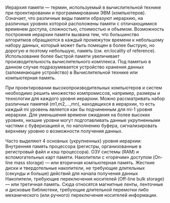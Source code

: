 Иерархия памяти — термин, используемый в вычислительной технике при проектировании и программировании ЭВМ (компьютеров). Означает, что различные виды памяти образуют иерархию, на различных уровнях которой расположены памяти с отличающимися временем доступа, сложностью, стоимостью и объемом. Возможность построения иерархии памяти вызвана тем, что большинство алгоритмов обращаются в каждый промежуток времени к небольшому набору данных, который может быть помещен в более быструю, но дорогую и поэтому небольшую, память (см. en:locality of reference). Использование более быстрой памяти увеличивает производительность вычислительного комплекса. Под памятью в данном случае подразумевается устройство хранения данных (запоминающее устройство) в Вычислительной технике или компьютерная память.

При проектировании высокопроизводительных компьютеров и систем необходимо решить множество компромиссов, например, размеры и технологии для каждого уровня иерархии. Можно рассматривать набор различных памятей (m1,m2,…,mn), находящихся в иерархии, то есть каждый mi уровень является как бы подчиненным для mi-1 уровня иерархии. Для уменьшения времени ожидания на более высоких уровнях, низшие уровни могут подготавливать данные укрупненными частями с буферизацией и, по наполнению буфера, сигнализировать верхнему уровню о возможности получения данных.

Часто выделяют 4 основных (укрупненных) уровня иерархии:
    Внутренняя память процессора (регистры, организованные в регистровый файл и кэш процессора).
    ОЗУ системы (RAM) и вспомогательных карт памяти.
    Накопители с «горячим» доступом (On-line mass storage) — или вторичная компьютерная память. Жесткие диски и твердотельные   накопители, не требующие длительных (секунды и больше) действий для начала получения данных
    Накопители, требующие переключения носителей (Off-line bulk storage) — или третичная память. Сюда относятся магнитные ленты, ленточные и дисковые библиотеки, требующие длительной перемотки либо механического (или ручного) переключения носителей информации.
